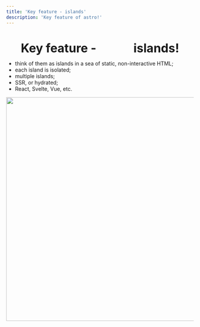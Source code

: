 ```yaml
---
title: 'Key feature - islands'
description: 'Key feature of astro!'
---
```


<h1>Key feature - <span class="text-gradient">Astro</span> islands!</h1>

- think of them as islands in a sea of static, non-interactive HTML;
- each island is isolated;
- multiple islands;
- SSR, or hydrated;
- React, Svelte, Vue, etc.

<img src="/keynote-astro/4.png" height="600" />

<style>
	h1 {
		font-size: 2rem;
		font-weight: 700;
		line-height: 1;
		text-align: center;
		margin-bottom: 0.5em;
	}
	.text-gradient {
		background-image: var(--accent-gradient);
		-webkit-background-clip: text;
		-webkit-text-fill-color: transparent;
		background-size: 400%;
		background-position: 0%;
	}
</style>
